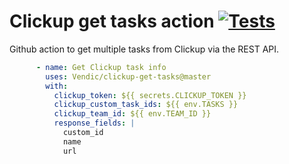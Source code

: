 # Clickup get tasks action [![Tests](https://github.com/Vendic/clickup-get-tasks/actions/workflows/tests.yml/badge.svg)](https://github.com/Vendic/clickup-get-tasks/actions/workflows/tests.yml)
Github action to get multiple tasks from Clickup via the REST API.


```yml
      - name: Get Clickup task info
        uses: Vendic/clickup-get-tasks@master
        with:
          clickup_token: ${{ secrets.CLICKUP_TOKEN }}
          clickup_custom_task_ids: ${{ env.TASKS }}
          clickup_team_id: ${{ env.TEAM_ID }}
          response_fields: |
            custom_id
            name
            url
```
